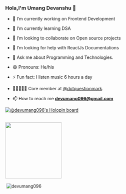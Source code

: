 ### Hola,I'm Umang Devanshu 👋

- 🔭 I’m currently working on Frontend Development
- 🌱 I’m currently learning DSA
- 👯 I’m looking to collaborate on Open source projects
- 🤔 I’m looking for help with ReactJs Documentations
- 💬 Ask me about Programming and Technologies.
- 😄 Pronouns: He/his
- ⚡ Fun fact: I listen music 6 hours a day
- 🧑🏻‍🤝‍🧑🏾 Core member at [@dotquestionmark](https://www.linkedin.com/company/dot-questionmark).

- 📫 How to reach me **devumang096@gmail.com**

[![@devumang096's Holopin board](https://holopin.io/api/user/board?user=devumang096)](https://holopin.io/@devumang096)

<br>
<a href="https://github.com/devumang096">
  <img height="180em" src="https://github-readme-streak-stats.herokuapp.com/?user=devumang096&" />
</a>
<br>

<p>&nbsp;<img align="center" src="https://github-readme-stats.vercel.app/api?username=devumang096&show_icons=true&locale=en" alt="devumang096" /></p>
